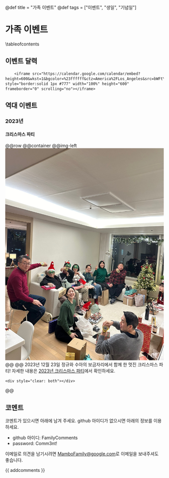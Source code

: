 @def title = "가족 이벤트"
@def tags = ["이벤트", "생일", "기념일"]

# 가족 이벤트

\tableofcontents <!-- you can use \toc as well -->



## 이벤트 달력
~~~
    <iframe src="https://calendar.google.com/calendar/embed?height=600&wkst=1&bgcolor=%23ffffff&ctz=America%2FLos_Angeles&src=bWFtYm9mYW1pbHkyMDI0QGdtYWlsLmNvbQ&color=%23039BE5" style="border:solid 1px #777" width="100%" height="600" frameborder="0" scrolling="no"></iframe>
~~~

## 역대 이벤트

### 2023년

#### 크리스마스 파티

   

@@row
@@container
@@img-left ![](/assets/images/Family.jpg) @@
@@
2023년 12월 23일 정규와 수아의 보금자리에서 함께 한 멋진 크리스마스 파티!
자세한 내용은 [2023년 크리스마스 파티](/events/2023/christmas_party/)에서 확인하세요.
~~~
<div style="clear: both"></div>
~~~
@@

## 코멘트

코멘트가 있으시면 아래에 남겨 주세요. github 아이디가 없으시면 아래의 정보를 이용하세요.

* github 아이디: FamilyComments
* password: Comm3nt!

이메일로 의견을 남기시려면 [MamboFamily@google.com](mailto:MamboFamily@google.com)로 이메일을 보내주셔도 좋습니다.

{{ addcomments }}